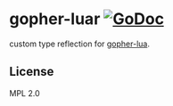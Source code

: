 # gopher-luar [![GoDoc](https://godoc.org/layeh.com/gopher-luar?status.svg)](https://godoc.org/layeh.com/gopher-luar)

custom type reflection for [gopher-lua](https://github.com/yuin/gopher-lua).

## License

MPL 2.0
